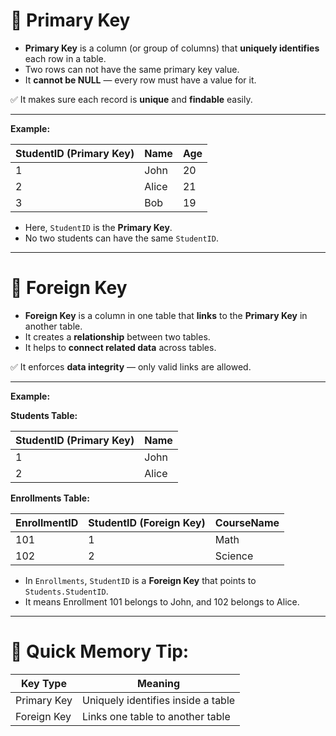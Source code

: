 # 🔑 Primary Key

- **Primary Key** is a column (or group of columns) that **uniquely identifies** each row in a table.
- Two rows can not have the same primary key value.
- It **cannot be NULL** — every row must have a value for it.

✅ It makes sure each record is **unique** and **findable** easily.

---

**Example:**

| StudentID (Primary Key) | Name  | Age |
|--------------------------|-------|-----|
| 1                        | John  | 20  |
| 2                        | Alice | 21  |
| 3                        | Bob   | 19  |

- Here, `StudentID` is the **Primary Key**.
- No two students can have the same `StudentID`.

---

# 🔗 Foreign Key

- **Foreign Key** is a column in one table that **links** to the **Primary Key** in another table.
- It creates a **relationship** between two tables.
- It helps to **connect related data** across tables.

✅ It enforces **data integrity** — only valid links are allowed.

---

**Example:**

**Students Table:**

| StudentID (Primary Key) | Name  |
|--------------------------|-------|
| 1                        | John  |
| 2                        | Alice |

**Enrollments Table:**

| EnrollmentID | StudentID (Foreign Key) | CourseName |
|--------------|-------------------------|------------|
| 101          | 1                       | Math       |
| 102          | 2                       | Science    |

- In `Enrollments`, `StudentID` is a **Foreign Key** that points to `Students.StudentID`.
- It means Enrollment 101 belongs to John, and 102 belongs to Alice.

---

# 🧠 Quick Memory Tip:
| Key Type    | Meaning                          |
|-------------|-----------------------------------|
| Primary Key | Uniquely identifies inside a table |
| Foreign Key | Links one table to another table  |

